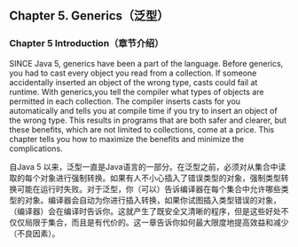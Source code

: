 ## Chapter 5. Generics（泛型）

### Chapter 5 Introduction（章节介绍）

SINCE Java 5, generics have been a part of the language. Before generics, you had to cast every object you read from a collection. If someone accidentally inserted an object of the wrong type, casts could fail at runtime. With generics,you tell the compiler what types of objects are permitted in each collection. The compiler inserts casts for you automatically and tells you at compile time if you try to insert an object of the wrong type. This results in programs that are both safer and clearer, but these benefits, which are not limited to collections, come at a price. This chapter tells you how to maximize the benefits and minimize the complications.

自Java 5 以来，泛型一直是Java语言的一部分。在泛型之前，必须对从集合中读取的每个对象进行强制转换。如果有人不小心插入了错误类型的对象，强制类型转换可能在运行时失败。对于泛型，你（可以）告诉编译器在每个集合中允许哪些类型的对象。编译器会自动为你进行插入转换，如果你试图插入类型错误的对象，（编译器）会在编译时告诉你。这就产生了既安全又清晰的程序，但是这些好处不仅仅局限于集合，而且是有代价的。这一章告诉你如何最大限度地提高效益和减少（不良因素）。
